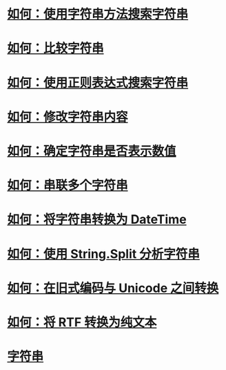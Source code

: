 # [如何：使用字符串方法搜索字符串](how-to-search-strings-using-string-methods.md)
# [如何：比较字符串](how-to-compare-strings.md)
# [如何：使用正则表达式搜索字符串](how-to-search-strings-using-regular-expressions.md)
# [如何：修改字符串内容](how-to-modify-string-contents.md)
# [如何：确定字符串是否表示数值](how-to-determine-whether-a-string-represents-a-numeric-value.md)
# [如何：串联多个字符串](how-to-concatenate-multiple-strings.md)
# [如何：将字符串转换为 DateTime](how-to-convert-a-string-to-a-datetime.md)
# [如何：使用 String.Split 分析字符串 ](how-to-parse-strings-using-string-split.md)
# [如何：在旧式编码与 Unicode 之间转换](how-to-convert-between-legacy-encodings-and-unicode.md)
# [如何：将 RTF 转换为纯文本](how-to-convert-rtf-to-plain-text.md)
# [字符串](index.md)
